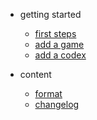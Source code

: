- getting started

  - [first steps](first-steps.md)
  - [add a game](add-game.md)
  - [add a codex](add-codex.md)

- content
  - [format](format.md)
  - [changelog](changelog.md)